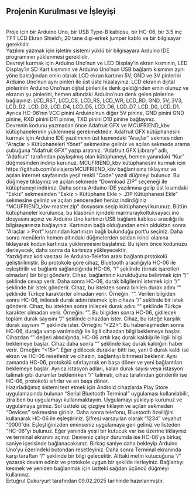 ## Projenin Kurulması ve İşleyişi 
</br>
Proje için bir Arduino Uno, bir USB Type-B kablosu, bir HC-06, bir 3.5 inç TFT LCD Ekran Shield’ı, 20 tane dişi-erkek jumper kablo ve bir bilgisayar gereklidir. </br>
Yazılımı yazmak için işletim sistemi yüklü bir bilgisayara Arduino IDE programının yüklenmesi gereklidir. </br>
Devreyi kurmak için Arduino Uno’nun ve LED Display’in ekran kısmının, LED Display’in SD Kart kısmının ve Arduino Uno’nun USB bağlantı kısmının aynı yöne baktığından emin olarak LCD ekran kartının 5V, GND ve 3V pinlerini Arduino Uno’nun aynı pinleri ile üst üste hizalayınız. LCD ekranın dijital pinlerinin Arduino Uno’nun dijital pinleri ile denk geldiğinden emin olunuz ve ekranın şu pinlerini, hemen altındaki Arduino’nun denk gelen pinlerine bağlayınız: LCD_RST, LCD_CS, LCD_RS, LCD_WR, LCD_RD, GND, 5V, 3V3, LCD_D2, LCD_D3, LCD_D4, LCD_D5, LCD_D6, LCD_D7, LCD_D0, LCD_D1. Ayrıca HC-06’nın VCC pinini Arduino’nun diğer 5V pinine, GND pinini GND pinine, RXD pinini D11 pinine, TXD pinini D10 pinine bağlayınız. </br>
Devrenin kodunu yazmadan önce Adafruit GFX ve MCUFRIEND_kbv kütüphanelerinin yüklenmesi gerekmektedir. Adafruit GFX kütüphanesini kurmak için Arduino IDE yazılımının üst kısmındaki “Araçlar” sekmesinden “Araçlar > Kütüphaneleri Yönet” sekmesine geliniz ve açılan sekmede arama çubuğuna “Adafruit GFX” yazıp aratınız. “Adafruit GFX Library” adlı, “Adafruit” tarafından paylaşılmış olan kütüphaneyi, hemen yanındaki “Kur” düğmesinden indirip kurunuz. MCUFRIEND_kbv kütüphanesini kurmak için https://github.com/slviajero/MCUFRIEND_kbv bağlantısına tıklayınız ve açılan internet sayfasında yeşil renkli “Code” yazılı düğmeyi bulunuz. Bu düğmeye tıklayınız ve açılan sekmede “Download ZIP” seçeneği ile kütüphaneyi indiriniz. Daha sonra Arduino IDE yazılımına gelip üst kısımdaki “Eskiz” sekmesinden “Eskiz > Kütüphane Ekle > .ZIP Kütüphanesi Ekle” sekmesine geliniz ve açılan pencereden henüz indirdiğiniz “MCUFRIEND_kbv-master.zip” dosyasını seçip kütüphaneyi kurunuz. Bütün kütüphaneler kurulunca, bu klasörün içindeki marmaraykoltuksayaci.ino dosyasını açınız ve Arduino Uno kartınızı USB bağlantı kablosu aracılığı ile bilgisayarınıza bağlayınız. Kartınızın bağlı olduğundan emin olduktan sonra “Araçlar > Port” kısmından kartınızın bağlı bulunduğu port’u seçiniz. Daha sonra menülerin hemen altındaki düğmelerden soldan ikinci olanına tıklayarak kodun kartınıza yüklenmesini başlatınız. Bu işlem önce kodunuzu derleyecek, daha sonra da kartınıza yükleyecektir. </br>
Yazdığımız kod vasıtası ile Arduino-Telefon arası bağlantı protokolü geliştirilmiştir. Bu protokole göre cihaz, Bluetooth aracılığıyla HC-06 ile eşleştirilir ve bağlantı sağlandığında HC-06, “/<STATUS INIT/>” şeklinde (tırnak işaretleri olmadan) bir bilgi gönderir. Cihaz, bağlantının kurulduğunu belirtmek için “/<STATUS OK/>” şeklinde cevap verir. Daha sonra HC-06, durak bilgilerini istemek için “/<GET BOARDINGSTATIONNAME/>” şeklinde bir istek gönderir. Cihaz, bu istekten sonra binilen durak adını “<durakadi>” şeklinde Türkçe karakterler olmadan verir. Örneğin: “<Kucukyali>”. Verilen bilgiden sonra HC-06, inilecek durak adını istemek için cihaza “/<GET ARRIVALSTATIONNAME/>” seklinde bir istek gönderir. Cihaz, bu istekten sonra inilecek durak adını “<durakadi>” şeklinde Türkçe karakter olmadan verir. Örneğin: “<Halkali>”. Bu bilgiden sonra HC-06, gidilecek toplam durak sayısını “/<GET STATIONCOUNT/>” şeklinde cihazdan ister. Cihaz, bu isteğe karşılık durak sayısını “<durak_sayisi>” şeklinde ister. Örneğin: “<22>”. Bu haberleşmeden sonra HC-06, durağa varıp varılmadığı ile ilgili cihazdan bilgi beklemeye başlar. Cihazdan “<STATION>” değeri alındığında, HC-06 artık kaç durak kaldığı ile ilgili bilgi beklemeye başlar. Cihaz daha sonra “<kalan_durak_sayisi>” şeklinde kaç durak kaldığını haber verir. Örneğin: “<15>”. Eğer gidilecek duraklar bitti ise, yani 0 durak kaldı ise ekran ve HC-06 resetlenir ve cihazın, bağlantıyı bitirmesi beklenir. Aynı zamanda HC-06, protokolü sıfırlayarak en başa döner ve yeni bağlantıları beklemeye başlar. Ayrıca istasyon adları, kalan durak sayısı veya istasyon talimatı gibi durumlar beklenirken “/<STATUS OK/>” talimatı, cihaz tarafından gönderilir ise HC-06, protokolü sıfırlar ve en başa döner. </br>
Hazırladığımız sistemi test etmek için Android cihazlarda Play Store uygulamasında bulunan “Serial Bluetooth Terminal” uygulaması kullanılabilir, zira ben bu uygulamayı kullanmaktayım. Uygulamayı yükleyip kurunuz ve uygulamaya giriniz. Sol üstteki üç çizgiye tıklayın ve açılan sekmeden “Devices” sekmesine giriniz. Daha sonra telefonu, Bluetooth özelliğini kullanarak HC-06 ile eşleştiriniz. Şifresi varsayılan olarak “1234” veyahut “0000”dır. Eşleştiğinizden eminseniz uygulamaya geri geliniz ve listeden “HC-06”yı bulunuz. Eğer yanında yeşil bir kutucuk var ise üzerine tıklayınız ve terminal ekranını açınız. Devreniz çalışır durumda ise HC-06’ya birkaç saniye içerisinde bağlanacaksınız. Birkaç saniye daha bekleyip Arduino Uno’yu üzerindeki butondan resetleyiniz. Daha sonra Terminal ekranında karşı taraftan “/<STATUS INIT/>” şeklinde bir bilgi gelecektir. Alttaki metin kutucuğuna “/<STATUS OK/>” yazarak devam ediniz ve protokole uygun bir şekilde ilerleyiniz. Bağlantıyı kesmek ve yeniden bağlanmak için üstteki sağdan üçüncü düğmeyi kullanınız. </br>
Ertuğrul Çukuryurt tarafından 09.02.2025 tarihinde hazırlanmıştır.
